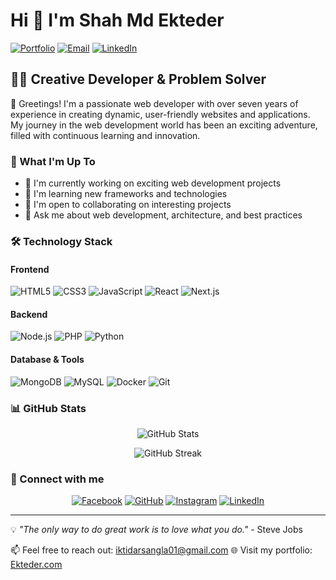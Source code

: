 # Hi 👋 I'm Shah Md Ekteder

[![Portfolio](https://img.shields.io/badge/Portfolio-Ekteder.com-blue)](https://ekteder.com)
[![Email](https://img.shields.io/badge/Email-iktidarsangla01%40gmail.com-red)](mailto:iktidarsangla01@gmail.com)
[![LinkedIn](https://img.shields.io/badge/LinkedIn-Connect-blue)](https://linkedin.com/in/your-linkedin)

## 👨‍💻 Creative Developer & Problem Solver

🚀 Greetings! I'm a passionate web developer with over seven years of experience in creating dynamic, user-friendly websites and applications. My journey in the web development world has been an exciting adventure, filled with continuous learning and innovation.

### 🎯 What I'm Up To

- 🔭 I'm currently working on exciting web development projects
- 🌱 I'm learning new frameworks and technologies
- 👯 I'm open to collaborating on interesting projects
- 💬 Ask me about web development, architecture, and best practices

### 🛠️ Technology Stack

#### Frontend
![HTML5](https://img.shields.io/badge/-HTML5-E34F26?style=flat-square&logo=html5&logoColor=white)
![CSS3](https://img.shields.io/badge/-CSS3-1572B6?style=flat-square&logo=css3)
![JavaScript](https://img.shields.io/badge/-JavaScript-F7DF1E?style=flat-square&logo=javascript&logoColor=black)
![React](https://img.shields.io/badge/-React-61DAFB?style=flat-square&logo=react&logoColor=black)
![Next.js](https://img.shields.io/badge/-Next.js-000000?style=flat-square&logo=next.js)

#### Backend
![Node.js](https://img.shields.io/badge/-Node.js-339933?style=flat-square&logo=node.js&logoColor=white)
![PHP](https://img.shields.io/badge/-PHP-777BB4?style=flat-square&logo=php&logoColor=white)
![Python](https://img.shields.io/badge/-Python-3776AB?style=flat-square&logo=python&logoColor=white)

#### Database & Tools
![MongoDB](https://img.shields.io/badge/-MongoDB-47A248?style=flat-square&logo=mongodb&logoColor=white)
![MySQL](https://img.shields.io/badge/-MySQL-4479A1?style=flat-square&logo=mysql&logoColor=white)
![Docker](https://img.shields.io/badge/-Docker-2496ED?style=flat-square&logo=docker&logoColor=white)
![Git](https://img.shields.io/badge/-Git-F05032?style=flat-square&logo=git&logoColor=white)

### 📊 GitHub Stats

<p align="center">
  <img src="https://github-readme-stats.vercel.app/api?username=Ekteder&show_icons=true&theme=dark" alt="GitHub Stats" />
</p>

<p align="center">
  <img src="https://github-readme-streak-stats.herokuapp.com/?user=Ekteder&theme=dark" alt="GitHub Streak" />
</p>

### 🤝 Connect with me

<p align="center">
  <a href="https://facebook.com/your-facebook"><img src="https://img.shields.io/badge/-Facebook-1877F2?style=flat-square&logo=facebook&logoColor=white" alt="Facebook" /></a>
  <a href="https://github.com/Ekteder"><img src="https://img.shields.io/badge/-GitHub-181717?style=flat-square&logo=github" alt="GitHub" /></a>
  <a href="https://instagram.com/your-instagram"><img src="https://img.shields.io/badge/-Instagram-E4405F?style=flat-square&logo=instagram&logoColor=white" alt="Instagram" /></a>
  <a href="https://linkedin.com/in/your-linkedin"><img src="https://img.shields.io/badge/-LinkedIn-0A66C2?style=flat-square&logo=linkedin" alt="LinkedIn" /></a>
</p>

---

💡 *"The only way to do great work is to love what you do."* - Steve Jobs

📫 Feel free to reach out: [iktidarsangla01@gmail.com](mailto:iktidarsangla01@gmail.com)
🌐 Visit my portfolio: [Ekteder.com](https://ekteder.com)
